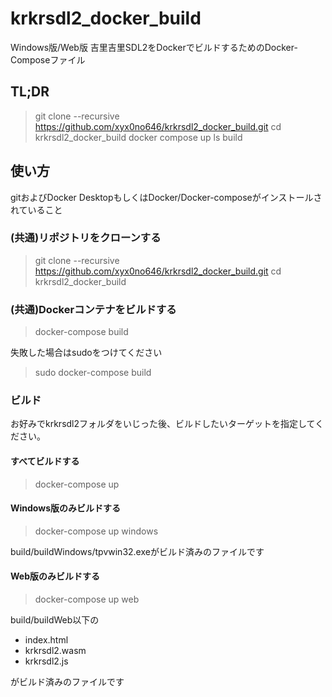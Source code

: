 # krkrsdl2_docker_build
Windows版/Web版 吉里吉里SDL2をDockerでビルドするためのDocker-Composeファイル

## TL;DR

>git clone --recursive https://github.com/xyx0no646/krkrsdl2_docker_build.git
>cd krkrsdl2_docker_build
>docker compose up
>ls build

## 使い方

gitおよびDocker DesktopもしくはDocker/Docker-composeがインストールされていること

### (共通)リポジトリをクローンする

>git clone --recursive https://github.com/xyx0no646/krkrsdl2_docker_build.git
>cd krkrsdl2_docker_build

### (共通)Dockerコンテナをビルドする
>docker-compose build

失敗した場合はsudoをつけてください

>sudo docker-compose build

### ビルド
お好みでkrkrsdl2フォルダをいじった後、ビルドしたいターゲットを指定してください。

#### すべてビルドする

>docker-compose up

#### Windows版のみビルドする

>docker-compose up windows

build/buildWindows/tpvwin32.exeがビルド済みのファイルです

#### Web版のみビルドする

>docker-compose up web

build/buildWeb以下の

- index.html
- krkrsdl2.wasm
- krkrsdl2.js

がビルド済みのファイルです